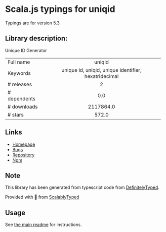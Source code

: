 
# Scala.js typings for uniqid

Typings are for version 5.3

## Library description:
Unique ID Generator

|                    |                 |
| ------------------ | :-------------: |
| Full name          | uniqid |
| Keywords           | unique id, uniqid, unique identifier, hexatridecimal |
| # releases         | 2 |
| # dependents       | 0.0 |
| # downloads        | 2117864.0 |
| # stars            | 572.0 |

## Links
- [Homepage](http://github.com/adamhalasz/uniqid/)
- [Bugs](http://github.com/adamhalasz/uniqid/issues)
- [Repository](https://github.com/adamhalasz/uniqid)
- [Npm](https://www.npmjs.com/package/uniqid)
    


## Note
This library has been generated from typescript code from [DefinitelyTyped](https://definitelytyped.org).

Provided with :purple_heart: from [ScalablyTyped](https://github.com/oyvindberg/ScalablyTyped)

## Usage
See [the main readme](../../readme.md) for instructions.


